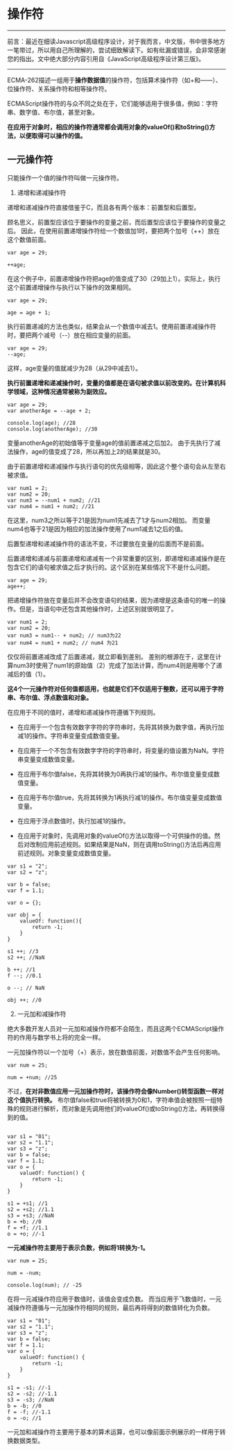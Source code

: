 # 操作符

---
前言：最近在细读Javascript高级程序设计，对于我而言，中文版，书中很多地方一笔带过，所以用自己所理解的，尝试细致解读下。如有纰漏或错误，会非常感谢您的指出。文中绝大部分内容引用自《JavaScript高级程序设计第三版》。

---

ECMA-262描述一组用于**操作数据值**的操作符，包括算术操作符（如+和——）、位操作符、关系操作符和相等操作符。

ECMAScript操作符的与众不同之处在于，它们能够适用于很多值，例如：字符串、数字值、布尔值，甚至对象。

**在应用于对象时，相应的操作符通常都会调用对象的valueOf()和toString()方法，以便取得可以操作的值。**

## 一元操作符

只能操作一个值的操作符叫做一元操作符。

1. 递增和递减操作符

递增和递减操作符直接借鉴于C，而且各有两个版本：前置型和后置型。

顾名思义，前置型应该位于要操作的变量之前，而后置型应该位于要操作的变量之后。
因此，在使用前置递增操作符给一个数值加1时，要把两个加号（++）放在这个数值前面。

```
var age = 29;

++age;
```

在这个例子中，前置递增操作符把age的值变成了30（29加上1）。实际上，执行这个前置递增操作与执行以下操作的效果相同。

```
var age = 29;

age = age + 1;

```

执行前置递减的方法也类似，结果会从一个数值中减去1。使用前置递减操作符时，要把两个减号（--）放在相应变量的前面。

```
var age = 29;
--age;
```

这样，age变量的值就减少为28（从29中减去1）。

**执行前置递增和递减操作时，变量的值都是在语句被求值以前改变的。在计算机科学领域，这种情况通常被称为副效应。**

```
var age = 29;
var anotherAge = --age + 2;

console.log(age); //28
console.log(anotherAge); //30
```

变量anotherAge的初始值等于变量age的值前置递减之后加2。
由于先执行了减法操作，age的值变成了28，所以再加上2的结果就是30。

由于前置递增和递减操作与执行语句的优先级相等，因此这个整个语句会从左至右被求值。

```
var num1 = 2;
var num2 = 20;
var num3 = --num1 + num2; //21
var num4 = num1 + num2; //21
```

在这里，num3之所以等于21是因为num1先减去了1才与num2相加。
而变量num4也等于21是因为相应的加法操作使用了num1减去1之后的值。

后置型递增和递减操作符的语法不变，不过要放在变量的后面而不是前面。

后置递增和递减与前置递增和递减有一个非常重要的区别，即递增和递减操作是在包含它们的语句被求值之后才执行的。这个区别在某些情况下不是什么问题。

```
var age = 29;
age++;
```

把递增操作符放在变量后并不会改变语句的结果，因为递增是这条语句的唯一的操作。但是，当语句中还包含其他操作时，上述区别就很明显了。

```
var num1 = 2;
var num2 = 20;
var num3 = num1-- + num2; // num3为22
var num4 = num1 + num2; // num4 为21
```

仅仅将前置递减改成了后置递减，就立即看到差别。
差别的根源在于，这里在计算num3时使用了num1的原始值（2）完成了加法计算，而num4则是用哪个了递减后的值（1）。

**这4个一元操作符对任何值都适用，也就是它们不仅适用于整数，还可以用于字符串、布尔值、浮点数值和对象。**

在应用于不同的值时，递增和递减操作符遵循下列规则。

- 在应用于一个包含有效数字字符的字符串时，先将其转换为数字值，再执行加减1的操作。字符串变量变成数值变量。

- 在应用于一个不包含有效数字字符的字符串时，将变量的值设置为NaN。字符串变量变成数值变量。

- 在应用于布尔值false，先将其转换为0再执行减1的操作。布尔值变量变成数值变量。

- 在应用于布尔值true，先将其转换为1再执行减1的操作。布尔值变量变成数值变量。

- 在应用于浮点数值时，执行加减1的操作。

- 在应用于对象时，先调用对象的valueOf()方法以取得一个可供操作的值。然后对改制应用前述规则。如果结果是NaN，则在调用toString()方法后再应用前述规则。对象变量变成数值变量。

```
var s1 = "2";
var s2 = "z";

var b = false;
var f = 1.1;

var o = {};

var obj = {
    valueOf: function(){
        return -1;
    }
}

s1 ++; //3
s2 ++; //NaN

b ++; //1
f --; //0.1

o --; // NaN

obj ++; //0 

```

2. 一元加和减操作符

绝大多数开发人员对一元加和减操作符都不会陌生，而且这两个ECMAScript操作符的作用与数学书上将的完全一样。

一元加操作符以一个加号（+）表示，放在数值前面，对数值不会产生任何影响。

```
var num = 25;

num = +num; //25
```

不过，**在对非数值应用一元加操作符时，该操作符会像Number()转型函数一样对这个值执行转换。**
布尔值false和true将被转换为0和1，字符串值会被按照一组特殊的规则进行解析，而对象是先调用他们的valueOf()或toString()方法，再转换得到的值。

```

var s1 = "01";
var s2 = "1.1";
var s3 = "z";
var b = false;
var f = 1.1;
var o = {
    valueOf: function() {
        return -1;
    }
}

s1 = +s1; //1
s2 = +s2; //1.1
s3 = +s3; //NaN
b = +b; //0
f = +f; //1.1
o = +o; //-1
```

**一元减操作符主要用于表示负数，例如将1转换为-1。**

```
var num = 25;

num = -num;

console.log(num); // -25

```


在将一元减操作符应用于数值时，该值会变成负数。
而当应用于飞数值时，一元减操作符遵循与一元加操作符相同的规则，最后再将得到的数值转化为负数。

```
var s1 = "01";
var s2 = "1.1";
var s3 = "z";
var b = false;
var f = 1.1;
var o = {
    valueOf: function() {
        return -1;
    }
}

s1 = -s1; //-1
s2 = -s2; //-1.1
s3 = -s3; //NaN
b = -b; //0
f = -f; //-1.1
o = -o; //1
```

一元加和减操作符主要用于基本的算术运算，也可以像前面示例展示的一样用于转换数据类型。